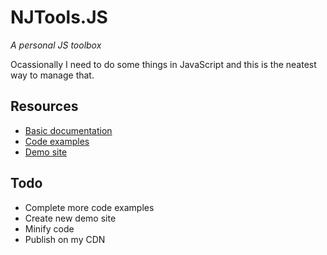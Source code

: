 # NJTools.JS

_A personal JS toolbox_

Ocassionally I need to do some things in JavaScript and this is the neatest way to manage that.

## Resources
- [Basic documentation](DOCS.md)
- [Code examples](https://njit.io/demo/njtools-js/examples)
- [Demo site](https://njit.io/demo/njtools-js/)

## Todo
- Complete more code examples
- Create new demo site
- Minify code
- Publish on my CDN
